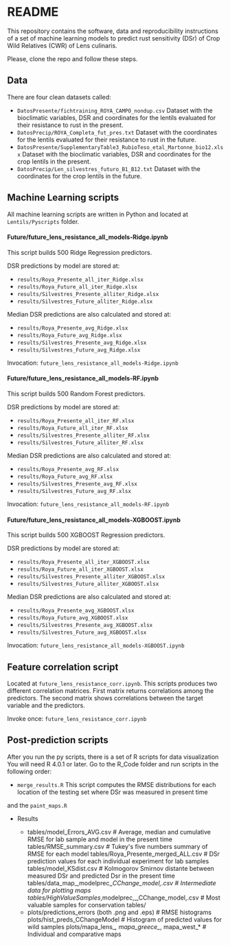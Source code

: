 # README #

This repository contains the software, data and reproducibility instructions of a set of machine learning models to predict rust sensitivity (DSr) of Crop Wild Relatives (CWR) of Lens culinaris.

Please, clone the repo and follow these steps.

## Data

There are four clean datasets called:
* `DatosPresente/fichtraining_ROYA_CAMPO_nondup.csv` Dataset with the bioclimatic variables, DSR and coordinates for the lentils evaluated for their resistance to rust in the present.
* `DatosPrecip/ROYA_Completa_fut_pres.txt` Dataset with the coordinates for the lentils evaluated for their resistance to rust in the future.
* `DatosPresente/SupplementaryTable3_RubioTeso_etal_Martonne_bio12.xlsx` Dataset with the bioclimatic variables, DSR and coordinates for the crop lentils in the present.
* `DatosPrecip/Len_silvestres_futuro_B1_B12.txt` Dataset with the coordinates for the crop lentils in the future.



## Machine Learning scripts

All machine learning scripts are written in Python and located at `Lentils/Pyscripts` folder.

#### Future/future_lens_resistance_all_models-Ridge.ipynb

This script builds 500 Ridge Regression predictors.

DSR predictions by model are stored at:
* `results/Roya_Presente_all_iter_Ridge.xlsx` 
* `results/Roya_Future_all_iter_Ridge.xlsx`
* `results/Silvestres_Presente_alliter_Ridge.xlsx`
* `results/Silvestres_Future_alliter_Ridge.xlsx`

Median DSR predictions are also calculated and stored at:
* `results/Roya_Presente_avg_Ridge.xlsx` 
* `results/Roya_Future_avg_Ridge.xlsx`
* `results/Silvestres_Presente_avg_Ridge.xlsx`
* `results/Silvestres_Future_avg_Ridge.xlsx`

Invocation: `future_lens_resistance_all_models-Ridge.ipynb`

#### Future/future_lens_resistance_all_models-RF.ipynb

This script builds 500 Random Forest predictors.

DSR predictions by model are stored at:
* `results/Roya_Presente_all_iter_RF.xlsx` 
* `results/Roya_Future_all_iter_RF.xlsx`
* `results/Silvestres_Presente_alliter_RF.xlsx`
* `results/Silvestres_Future_alliter_RF.xlsx`

Median DSR predictions are also calculated and stored at:
* `results/Roya_Presente_avg_RF.xlsx` 
* `results/Roya_Future_avg_RF.xlsx`
* `results/Silvestres_Presente_avg_RF.xlsx`
* `results/Silvestres_Future_avg_RF.xlsx`

Invocation: `future_lens_resistance_all_models-RF.ipynb`

#### Future/future_lens_resistance_all_models-XGBOOST.ipynb

This script builds 500 XGBOOST Regression predictors.

DSR predictions by model are stored at:
* `results/Roya_Presente_all_iter_XGBOOST.xlsx` 
* `results/Roya_Future_all_iter_XGBOOST.xlsx`
* `results/Silvestres_Presente_alliter_XGBOOST.xlsx`
* `results/Silvestres_Future_alliter_XGBOOST.xlsx`

Median DSR predictions are also calculated and stored at:
* `results/Roya_Presente_avg_XGBOOST.xlsx` 
* `results/Roya_Future_avg_XGBOOST.xlsx`
* `results/Silvestres_Presente_avg_XGBOOST.xlsx`
* `results/Silvestres_Future_avg_XGBOOST.xlsx`

Invocation: `future_lens_resistance_all_models-XGBOOST.ipynb`


## Feature correlation script

Located at `future_lens_resistance_corr.ipynb`. This scripts produces two different correlation matrices. First matrix returns
correlations among the predictors. The second matrix shows correlations between the target variable and the predictors.

Invoke once: `future_lens_resistance_corr.ipynb`

## Post-prediction scripts

After you run the py scripts, there is a set of R scripts for data visualization
You will need R 4.0.1 or later. Go to the R_Code folder and run scripts in the following order:

- `merge_results.R`  This script computes the RMSE distributions for each location of the testing set where DSr was measured in present time



and the `paint_maps.R`

- Results 

  * tables/model_Errors_AVG.csv              # Average, median and cumulative RMSE for lab sample and model in the present time
    tables/RMSE_summary.csv                  # Tukey's five numbers summary of RMSE for each model
    tables/Roya_Presente_merged_ALL.csv      # DSr prediction values for each individual experiment for lab samples
    tables/model_KSdist.csv                  # Kolmogorov Smirnov distante between measured DSr and predicted Dsr in the present time
    tables/data_map_,modelprec,_,CChange_model,.csv  # Intermediate data for plotting maps
    tables/HighValueSamples_,modelprec,_,CChange_model,.csv # Most valuable samples for conservation
    tables/
  * plots/predictions_errors (both .png and .eps) # RMSE histograms
    plots/hist_preds_CChangeModel            # Histogram of predicted values for wild samples 
    plots/mapa_lens_*, mapa_greece_*, mapa_west_* # Individual and comparative maps
    
